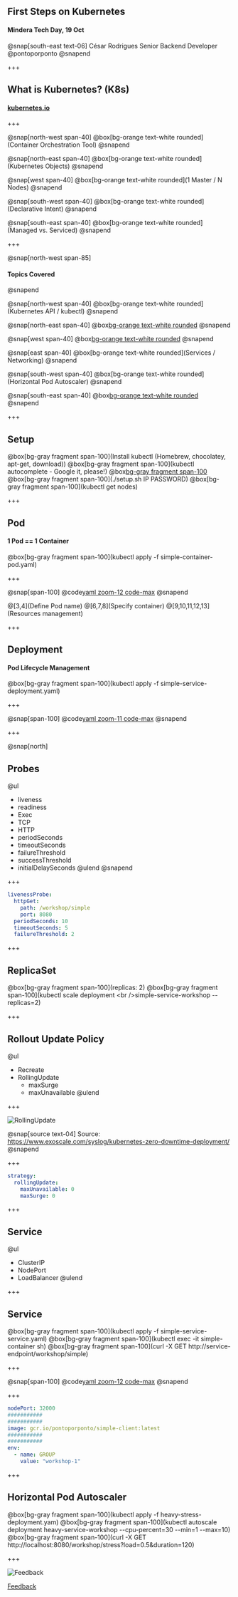 ## First Steps on Kubernetes
#### Mindera Tech Day, 19 Oct

@snap[south-east text-06]
César Rodrigues
Senior Backend Developer
@pontoporponto
@snapend

+++

## What is Kubernetes? (K8s)
#### <a href="http://kubernetes.io" target="_blank">kubernetes.io</a>

+++

@snap[north-west span-40]
@box[bg-orange text-white rounded](Container Orchestration Tool)
@snapend

@snap[north-east span-40]
@box[bg-orange text-white rounded](Kubernetes Objects)
@snapend

@snap[west span-40]
@box[bg-orange text-white rounded](1 Master / N Nodes)
@snapend

@snap[south-west span-40]
@box[bg-orange text-white rounded](Declarative Intent)
@snapend

@snap[south-east span-40]
@box[bg-orange text-white rounded](Managed vs. Serviced)
@snapend

+++

@snap[north-west span-85]
#### Topics Covered
@snapend

@snap[north-west span-40]
@box[bg-orange text-white rounded](Kubernetes API / kubectl)
@snapend

@snap[north-east span-40]
@box[bg-orange text-white rounded](Pod)
@snapend

@snap[west span-40]
@box[bg-orange text-white rounded](Deployment (ReplicaSet / Probes))
@snapend

@snap[east span-40]
@box[bg-orange text-white rounded](Services / Networking)
@snapend

@snap[south-west span-40]
@box[bg-orange text-white rounded](Horizontal Pod Autoscaler)
@snapend

@snap[south-east span-40]
@box[bg-orange text-white rounded](DaemonSet)
@snapend

+++

## Setup

@box[bg-gray fragment span-100](Install kubectl (Homebrew, chocolatey, apt-get, download))
@box[bg-gray fragment span-100](kubectl autocomplete - Google it, please!)
@box[bg-gray fragment span-100](https://github.com/pontoporponto/k8s-workshop)
@box[bg-gray fragment span-100](./setup.sh IP PASSWORD)
@box[bg-gray fragment span-100](kubectl get nodes)

+++

## Pod
#### 1 Pod == 1 Container

@box[bg-gray fragment span-100](kubectl apply -f simple-container-pod.yaml)

+++

@snap[span-100]
@code[yaml zoom-12 code-max](simple-container-pod.yaml)
@snapend

@[3,4](Define Pod name)
@[6,7,8](Specify container)
@[9,10,11,12,13](Resources management)

+++

## Deployment
#### Pod Lifecycle Management

@box[bg-gray fragment span-100](kubectl apply -f simple-service-deployment.yaml)

+++

@snap[span-100]
@code[yaml zoom-11 code-max](simple-service-deployment.yaml)
@snapend

+++

@snap[north]
## Probes
@ul 
- liveness
- readiness
- Exec
- TCP
- HTTP
- periodSeconds
- timeoutSeconds
- failureThreshold
- successThreshold
- initialDelaySeconds
@ulend
@snapend

+++

```Yaml
livenessProbe:
  httpGet:
    path: /workshop/simple
    port: 8080
  periodSeconds: 10
  timeoutSeconds: 5
  failureThreshold: 2
```

+++

## ReplicaSet

@box[bg-gray fragment span-100](replicas: 2)
@box[bg-gray fragment span-100](kubectl scale deployment \<br />simple-service-workshop --replicas=2)

+++

## Rollout Update Policy
@ul
- Recreate
- RollingUpdate
    - maxSurge
    - maxUnavailable
@ulend

+++

![RollingUpdate](https://www.exoscale.com/static/syslog/2019-02-07-kubernetes-zero-downtime-deployment/maxsurge1-maxunavailable1.svg)

@snap[source text-04]
Source: https://www.exoscale.com/syslog/kubernetes-zero-downtime-deployment/
@snapend

+++

```Yaml
strategy:
  rollingUpdate:
    maxUnavailable: 0
    maxSurge: 0
```

+++

## Service
@ul
- ClusterIP
- NodePort
- LoadBalancer
@ulend

+++

## Service

@box[bg-gray fragment span-100](kubectl apply -f simple-service-service.yaml)
@box[bg-gray fragment span-100](kubectl exec -it simple-container sh)
@box[bg-gray fragment span-100](curl -X GET http://service-endpoint/workshop/simple)

+++

@snap[span-100]
@code[yaml zoom-12 code-max](simple-service-service.yaml)
@snapend

+++

```Yaml
nodePort: 32000
###########
###########
image: gcr.io/pontoporponto/simple-client:latest
###########
###########
env:
  - name: GROUP
    value: "workshop-1"  
```

+++

## Horizontal Pod Autoscaler

@box[bg-gray fragment span-100](kubectl apply -f heavy-stress-deployment.yam)
@box[bg-gray fragment span-100](kubectl autoscale deployment heavy-service-workshop --cpu-percent=30 --min=1 --max=10)
@box[bg-gray fragment span-100](curl -X GET http://localhost:8080/workshop/stress?load=0.5&duration=120)

+++


![Feedback](formQrCode.png)

<a href="https://forms.gle/qcCAusi248K3fCg39">Feedback</a>